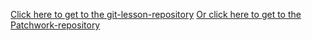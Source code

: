 [Click here to get to the git-lesson-repository](https://github.com/mpakaris/git-lesson-repository)
[Or click here to get to the Patchwork-repository]([https://github.com/mpakaris/patchwork)
